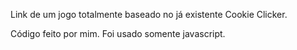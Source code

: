 Link de um jogo totalmente baseado no já existente Cookie Clicker.

Código feito por mim. Foi usado somente javascript.
